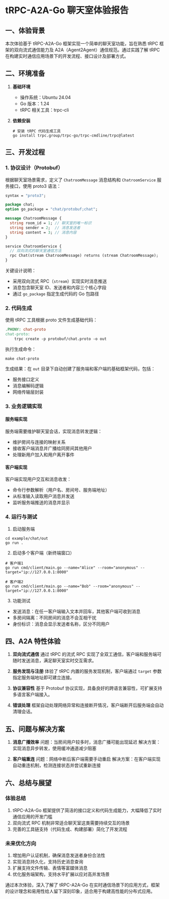 # tRPC-A2A-Go 聊天室体验报告

## 一、体验背景

本次体验基于 tRPC-A2A-Go 框架实现一个简单的聊天室功能，旨在熟悉 tRPC 框架的双向流式通信能力及 A2A（Agent2Agent）通信规范。通过实践了解 tRPC 在构建实时通信应用场景下的开发流程、接口设计及部署方式。

## 二、环境准备

1. **基础环境**
    - 操作系统：Ubuntu 24.04
    - Go 版本：1.24
    - tRPC 相关工具：trpc-cli

2. **依赖安装**
   ```shell
   # 安装 tRPC 代码生成工具
   go install trpc.group/trpc-go/trpc-cmdline/trpc@latest
   ```

## 三、开发过程

### 1. 协议设计（Protobuf）

根据聊天室场景需求，定义了 `ChatroomMessage` 消息结构和 `ChatroomService` 服务接口，使用 proto3 语法：

```protobuf
syntax = "proto3";

package chat;
option go_package = "chat/protobuf;chat";

message ChatroomMessage {
  string room_id = 1; // 聊天室的唯一标识
  string sender = 2;  // 消息发送者
  string content = 3; // 消息内容
}

service ChatroomService {
  // 双向流式的聊天室通信方法
  rpc Chat(stream ChatroomMessage) returns (stream ChatroomMessage);
}
```

关键设计说明：
- 采用双向流式 RPC（`stream`）实现实时消息推送
- 消息包含聊天室 ID、发送者和内容三个核心字段
- 通过 `go_package` 指定生成代码的 Go 包路径

### 2. 代码生成

使用 tRPC 工具根据 proto 文件生成基础代码：

```makefile
.PHONY: chat-proto
chat-proto:
	trpc create -p protobuf/chat.proto -o out
```

执行生成命令：
```shell
make chat-proto
```

生成结果：在 `out` 目录下自动创建了服务端和客户端的基础框架代码，包括：
- 服务接口定义
- 消息编解码逻辑
- 网络传输层封装

### 3. 业务逻辑实现

#### 服务端实现
服务端需要维护聊天室会话，实现消息转发逻辑：
- 维护房间与连接的映射关系
- 接收客户端消息并广播给同房间其他用户
- 处理新用户加入和用户离开事件

#### 客户端实现
客户端实现用户交互和消息收发：
- 命令行参数解析（用户名、房间号、服务端地址）
- 从标准输入读取用户消息并发送
- 监听服务端推送的消息并显示

### 4. 运行与测试

1. 启动服务端
```shell
cd example/chat/out
go run .
```

2. 启动多个客户端（新终端窗口）
```shell
# 客户端1
go run cmd/client/main.go --name="Alice" --room="anonymous" --target="ip://127.0.0.1:8000"

# 客户端2
go run cmd/client/main.go --name="Bob" --room="anonymous" --target="ip://127.0.0.1:8000"
```

3. 功能测试
- 发送消息：在任一客户端输入文本并回车，其他客户端可收到消息
- 多房间隔离：不同房间的消息不会互相干扰
- 身份标识：消息会显示发送者名称，区分不同用户

## 四、A2A 特性体验

1. **双向流式通信**
   通过 tRPC 的流式 RPC 实现了全双工通信，客户端和服务端可随时发送消息，满足聊天室实时交互需求。

2. **服务发现与注册**
   体验了 tRPC 内置的服务发现机制，客户端通过 `target` 参数指定服务端地址即可建立连接。

3. **协议兼容性**
   基于 Protobuf 协议实现，具备良好的跨语言兼容性，可扩展支持多语言客户端接入。

4. **错误处理**
   框架自动处理网络异常和连接断开情况，客户端断开后服务端会自动清理会话。

## 五、问题与解决方案

1. **消息广播效率**
   问题：当房间用户较多时，消息广播可能出现延迟
   解决方案：实现消息异步转发，使用缓冲通道减少阻塞

2. **客户端重连**
   问题：网络中断后客户端需要手动重启
   解决方案：在客户端实现自动重连机制，检测连接状态并尝试重新连接

## 六、总结与展望

### 体验总结
1. tRPC-A2A-Go 框架提供了简洁的接口定义和代码生成能力，大幅降低了实时通信应用的开发门槛
2. 双向流式 RPC 机制非常适合聊天室这类需要持续交互的场景
3. 完善的工具链支持（代码生成、构建部署）简化了开发流程

### 未来优化方向
1. 增加用户认证机制，确保消息发送者身份合法性
2. 实现消息持久化，支持历史消息查询
3. 扩展支持文件传输、表情等富媒体消息
4. 优化服务端架构，支持水平扩展以应对高并发场景

通过本次体验，深入了解了 tRPC-A2A-Go 在实时通信场景下的应用方式，框架的设计理念和易用性给人留下深刻印象，适合用于构建高性能的分布式应用。